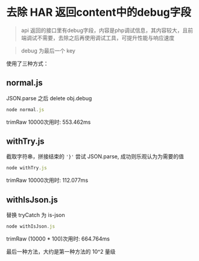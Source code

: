 # 去除 HAR 返回content中的debug字段

> api 返回的接口里有debug字段，内容是php调试信息，其内容较大，且前端调试不需要，去除之后再使用调试工具，可提升性能与响应速度

> debug 为最后一个 key

使用了三种方式：

## normal.js

JSON.parse 之后 delete obj.debug

```javascript
node normal.js
```
trimRaw 10000次用时: 553.462ms

## withTry.js

截取字符串，拼接结束的 `'}'` 尝试 JSON.parse, 成功则乐观认为为需要的值

```javascript
node withTry.js
```
trimRaw 10000次用时: 112.077ms

## withIsJson.js

替换 tryCatch 为 is-json

```javascript
node withIsJson.js
```
trimRaw (10000 * 100)次用时: 664.764ms

最后一种方法，大约是第一种方法的 10^2 量级